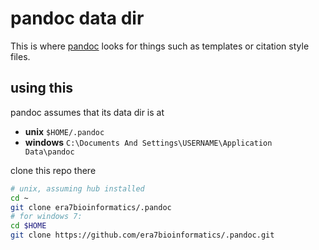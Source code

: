 
# pandoc data dir

This is where [pandoc](http://johnmacfarlane.net/pandoc/) looks for things such as templates or citation style files.

## using this

pandoc assumes that its data dir is at

- **unix** `$HOME/.pandoc`
- **windows** `C:\Documents And Settings\USERNAME\Application Data\pandoc`

clone this repo there

``` bash
# unix, assuming hub installed
cd ~
git clone era7bioinformatics/.pandoc
# for windows 7:
cd $HOME
git clone https://github.com/era7bioinformatics/.pandoc.git
```
